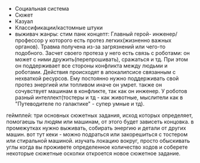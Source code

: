 + Социальная система
+ Сюжет
+ Казуал
+ Классификации/кастомные штуки
+ выживач
жанры:
стим панк
концепт:
Главный герой- инженер/профессор у которого есть протез легких(жизненно важных органов). Травма получена из-за загрязнений или чего-то подобного. Засчет своего протеза у него есть связь с роботами: он может с ними
 дружить(перепрошивать), сражаться и тд. При этом он поддерживает все стороны конфликта между людьми и роботами. Действия происходят в апокалипсисе связанным с нехваткой ресурсов. Ему постоянно нужно поддерживать свой
 протез энергией или топливом иначе он умрет. также он сочувствует машинам в конфликте, так как он инженер. У роботов разный интеллект(тостеры и тд - как животные, мыслители как в "Путеводителе по галактике" - супер
 умные и тд).

геймплей:
три основных сюжетных задания, исход которых определяет, помогаешь ты людям или машинам, от этого будет зависеть концовка.
в промежутках нужно выживать, собирать энергию и детали от других машин. вот тут кеки - можно подраться или закорешиться с тостером или стиральной машиной. изучать локацию вокруг, просто обыскивать углы
когда вы проживете определенное количество ходов и соберете некоторые сюжетные осколки откроется новое сюжетное задание. 

